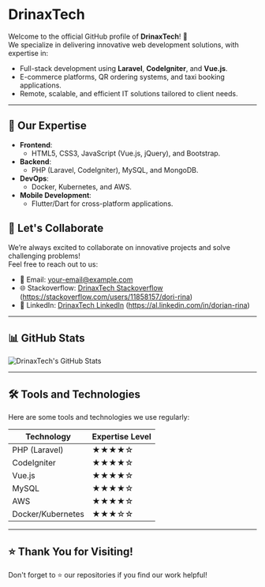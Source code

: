 # DrinaxTech

Welcome to the official GitHub profile of **DrinaxTech**! 🚀  
We specialize in delivering innovative web development solutions, with expertise in:

- Full-stack development using **Laravel**, **CodeIgniter**, and **Vue.js**.
- E-commerce platforms, QR ordering systems, and taxi booking applications.
- Remote, scalable, and efficient IT solutions tailored to client needs.

---

## 🌟 Our Expertise

- **Frontend**:  
  - HTML5, CSS3, JavaScript (Vue.js, jQuery), and Bootstrap.  
- **Backend**:  
  - PHP (Laravel, CodeIgniter), MySQL, and MongoDB.  
- **DevOps**:  
  - Docker, Kubernetes, and AWS.  
- **Mobile Development**:  
  - Flutter/Dart for cross-platform applications.  


## 🤝 Let's Collaborate

We’re always excited to collaborate on innovative projects and solve challenging problems!  
Feel free to reach out to us:

- 📧 Email: [your-email@example.com](mailto:your-email@example.com)
- 🌐 Stackoverflow: [DrinaxTech Stackoverflow](#) (https://stackoverflow.com/users/11858157/dori-rina)
- 🔗 LinkedIn: [DrinaxTech LinkedIn](#) (https://al.linkedin.com/in/dorian-rina)

---

## 📊 GitHub Stats

![DrinaxTech's GitHub Stats](https://github-readme-stats.vercel.app/api?username=DrinaxTech&show_icons=true&theme=radical)

---

## 🛠️ Tools and Technologies

Here are some tools and technologies we use regularly:

| Technology      | Expertise Level |
|------------------|-----------------|
| PHP (Laravel)    | ★★★★☆           |
| CodeIgniter      | ★★★★☆           |
| Vue.js           | ★★★★☆           |
| MySQL            | ★★★★☆           |
| AWS              | ★★★★☆           |
| Docker/Kubernetes| ★★★☆☆           |

---

## ⭐ Thank You for Visiting!

Don't forget to ⭐ our repositories if you find our work helpful!


<!---
drinaxtech/drinaxtech is a ✨ special ✨ repository because its `README.md` (this file) appears on your GitHub profile.
You can click the Preview link to take a look at your changes.
--->
